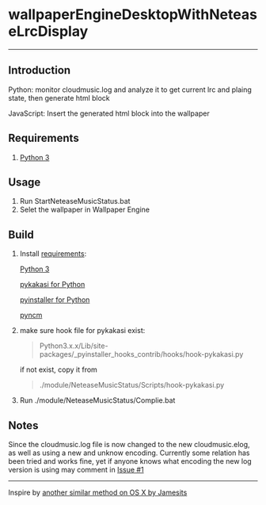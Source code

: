 <!--
 * @Author: wayneferdon wayneferdon@hotmail.com
 * @Date: 2021-08-17 01:45:17
 * @LastEditors: wayneferdon wayneferdon@hotmail.com
 * @LastEditTime: 2022-08-25 13:49:28
 * @FilePath: \undefinede:\SteamLibrary\steamapps\common\wallpaper_engine\projects\myprojects\bg\README.md
 * ----------------------------------------------------------------
 * Copyright (c) 2022 by Wayne Ferdon Studio. All rights reserved.
 * Licensed to the .NET Foundation under one or more agreements.
 * The .NET Foundation licenses this file to you under the MIT license.
 * See the LICENSE file in the project root for more information.
-->
# wallpaperEngineDesktopWithNeteaseLrcDisplay

---

## Introduction

Python: monitor cloudmusic.log and analyze it to get current lrc and plaing state, then generate html block

JavaScript: Insert the generated html block into the wallpaper

## Requirements

1. [Python 3](https://www.python.org/)

## Usage

1. Run StartNeteaseMusicStatus.bat
2. Selet the wallpaper in Wallpaper Engine

## Build

1. Install [requirements](https://github.com/wayneferdon/WallpaperEngine.NeteaseMusicLyricDesktop/blob/master/module/NeteaseMusicStatus/Scripts/requirements):

    [Python 3](https://www.python.org/)

    [pykakasi for Python](https://github.com/miurahr/pykakasi)

    [pyinstaller for Python](https://github.com/pyinstaller/pyinstaller)

    [pyncm](https://github.com/mos9527/pyncm)

2. make sure hook file for pykakasi exist:

    > Python3.x.x/Lib/site-packages/_pyinstaller_hooks_contrib/hooks/hook-pykakasi.py

    if not exist, copy it from
    > ./module/NeteaseMusicStatus/Scripts/hook-pykakasi.py
3. Run ./module/NeteaseMusicStatus/Complie.bat

## Notes

Since the cloudmusic.log file is now changed to the new cloudmusic.elog, as well as using a new and unknow encoding. Currently some relation has been tried and works fine, yet if anyone knows what encoding the new log version is using may comment in [Issue #1](https://github.com/wayneferdon/WallpaperEngine.NeteaseMusicLyricDesktop/issues/1)

---
Inspire by [another similar method on OS X by Jamesits](https://github.com/Jamesits/Netease-music-status)
